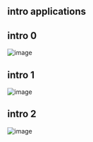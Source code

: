 ## intro applications

## intro 0
![image](screenshot0.png)

## intro 1
![image](screenshot1.png)

## intro 2
![image](screenshot2.png)
